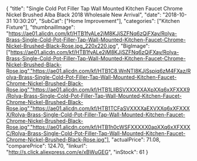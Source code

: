 {
	"title": "Single Cold Pot Filler Tap Wall Mounted Kitchen Faucet Chrome Nickel Brushed   Alba Black 2018 Wholesale New Arrival",
	"date": "2018-10-31 10:30:20",
	"SubCat": ["Home Improvement"],
	"categories": ["Kitchen Fixture"],
	"thumbnailImage": "https://ae01.alicdn.com/kf/HTB1fyALe2jM8KJjSZFNq6zQjFXay/Rolya-Brass-Single-Cold-Pot-Filler-Tap-Wall-Mounted-Kitchen-Faucet-Chrome-Nickel-Brushed-Black-Rose.jpg_220x220.jpg",
	"BigImage": ["https://ae01.alicdn.com/kf/HTB1fyALe2jM8KJjSZFNq6zQjFXay/Rolya-Brass-Single-Cold-Pot-Filler-Tap-Wall-Mounted-Kitchen-Faucet-Chrome-Nickel-Brushed-Black-Rose.jpg","https://ae01.alicdn.com/kf/HTB1C8.WnNTI8KJjSspiq6zM4FXaz/Rolya-Brass-Single-Cold-Pot-Filler-Tap-Wall-Mounted-Kitchen-Faucet-Chrome-Nickel-Brushed-Black-Rose.jpg","https://ae01.alicdn.com/kf/HTB1LllBSVXXXXXAXpXXq6xXFXXX9/Rolya-Brass-Single-Cold-Pot-Filler-Tap-Wall-Mounted-Kitchen-Faucet-Chrome-Nickel-Brushed-Black-Rose.jpg","https://ae01.alicdn.com/kf/HTB1TCFaSVXXXXaEXVXXq6xXFXXXX/Rolya-Brass-Single-Cold-Pot-Filler-Tap-Wall-Mounted-Kitchen-Faucet-Chrome-Nickel-Brushed-Black-Rose.jpg","https://ae01.alicdn.com/kf/HTB1h0cWSFXXXXX0apXXq6xXFXXXC/Rolya-Brass-Single-Cold-Pot-Filler-Tap-Wall-Mounted-Kitchen-Faucet-Chrome-Nickel-Brushed-Black-Rose.jpg"],
	"actualPrice": 71.08,
	"comparePrice": 124.70,
	"linkurl": "http://s.click.aliexpress.com/e/xBWuGEG",
	"inStock": 61
}
